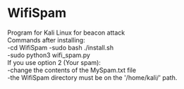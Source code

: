 # WifiSpam
  Program for Kali Linux for beacon attack                                                                                                                                         
  Commands after installing:                                                                                                                                                       
  -cd WifiSpam                                                                                                                                                                       -sudo bash ./install.sh                                                                                                                                                           
  -sudo python3 wifi_spam.py                                                                                                                                                       
  If you use option 2 (Your spam):                                                                                                                                                 
  -change the contents of the MySpam.txt file                                                                                                                                       
  -the WifiSpam directory must be on the '/home/kali/' path.                                                                                                                        
